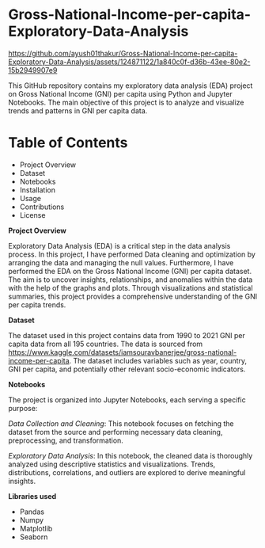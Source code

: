# Gross-National-Income-per-capita-Exploratory-Data-Analysis


https://github.com/ayush01thakur/Gross-National-Income-per-capita-Exploratory-Data-Analysis/assets/124871122/1a840c0f-d36b-43ee-80e2-15b2949907e9


This GitHub repository contains my exploratory data analysis (EDA) project on Gross National Income (GNI) per capita using Python and Jupyter Notebooks. The main objective of this project is to analyze and visualize trends and patterns in GNI per capita data.

# Table of Contents
* Project Overview
* Dataset
* Notebooks
* Installation
* Usage
* Contributions
* License


**Project Overview**

Exploratory Data Analysis (EDA) is a critical step in the data analysis process. In this project, I have performed Data cleaning and optimization by arranging the data and managing the null values. Furthermore, I have performed the EDA on the Gross National Income (GNI) per capita dataset. The aim is to uncover insights, relationships, and anomalies within the data with the help of the graphs and plots. Through visualizations and statistical summaries, this project provides a comprehensive understanding of the GNI per capita trends.


**Dataset**

The dataset used in this project contains data from 1990 to 2021 GNI per capita data from all 195 countries. The data is sourced from https://www.kaggle.com/datasets/iamsouravbanerjee/gross-national-income-per-capita. The dataset includes variables such as year, country, GNI per capita, and potentially other relevant socio-economic indicators.


**Notebooks**

The project is organized into Jupyter Notebooks, each serving a specific purpose:

_Data Collection and Cleaning_: This notebook focuses on fetching the dataset from the source and performing necessary data cleaning, preprocessing, and transformation.

_Exploratory Data Analysis_: In this notebook, the cleaned data is thoroughly analyzed using descriptive statistics and visualizations. Trends, distributions, correlations, and outliers are explored to derive meaningful insights.


**Libraries used**

* Pandas
* Numpy
* Matplotlib
* Seaborn



